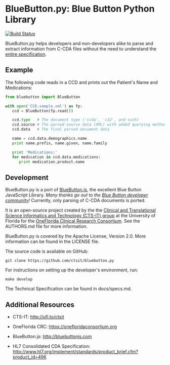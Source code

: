 BlueButton.py: Blue Button Python Library
=========================================

[![Build Status](https://travis-ci.org/ctsit/bluebutton.py.svg)](https://travis-ci.org/ctsit/bluebutton.py)

BlueButton.py helps developers and non-developers alike to parse and extract
information from C-CDA files without the need to understand the [entire
specification][1].

[1]: http://www.hl7.org/implement/standards/product_brief.cfm?product_id=258


Example
-------

The following code reads in a CCD and prints out the Patient's Name and
Medications:

```python
from bluebutton import BlueButton

with open('CCD.sample.xml') as fp:
   ccd = BlueButton(fp.read())

   ccd.type   # The document type ('ccda', 'c32', and such)
   ccd.source # The parsed source data (XML) with added querying methods
   ccd.data   # The final parsed document data

   name = ccd.data.demographics.name
   print name.prefix, name.given, name.family

   print 'Medications:'
   for medication in ccd.data.medications:
      print medication.product.name
```


Development
-----------

BlueButton.py is a port of [BlueButton.js][], the excellent Blue Button
JavaScript Library. _Many thanks go out to the [Blue Button developer
community](https://github.com/orgs/blue-button/people)!_ Currently, only
parsing of C-CDA documents is ported.

It is an open-source project created by the the [Clinical and
Translational Science Informatics and Technology (CTS-IT) group][CTS-IT] at the
University of Florida for the [OneFlorida Clinical Research
Consortium][OneFlorida]. See the AUTHORS.md file for more information.

BlueButton.py is covered by the Apache License, Version 2.0. More information
can be found in the LICENSE file.

The source code is available on GitHub:

	git clone https://github.com/ctsit/bluebutton.py

For instructions on setting up the developer's environment, run:

	make develop

The Technical Specification can be found in docs/specs.md.


Additional Resources
--------------------

 * CTS-IT:
   http://ufl.to/ctsit

 * OneFlorida CRC:
   https://onefloridaconsortium.org

 * BlueButton.js:
   http://bluebuttonjs.com

 * HL7 Consolidated CDA Specification:
   http://www.hl7.org/implement/standards/product_brief.cfm?product_id=496


[BlueButton.js]: http://bluebuttonjs.com
[CTS-IT]: http://ufl.to/ctsit
[OneFlorida]: https://onefloridaconsortium.org
